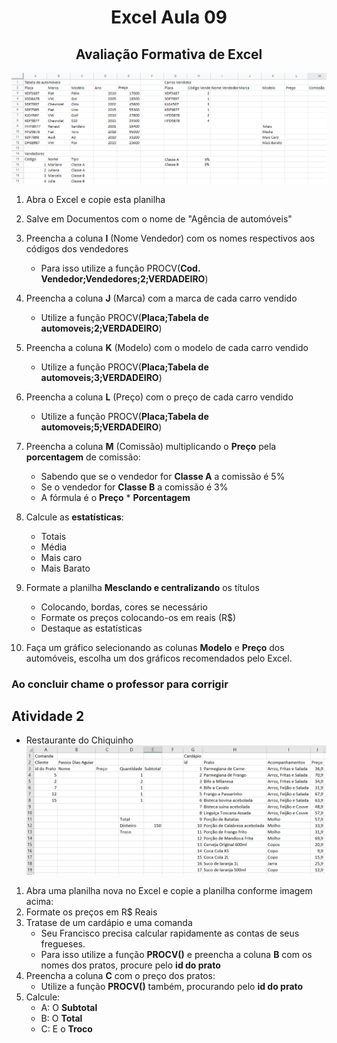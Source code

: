 <center>

# Excel Aula 09
## Avaliação Formativa de Excel
![](avaliacao_formativa.png)

</center>

1. Abra o Excel e copie esta planilha
2. Salve em Documentos com o nome de "Agência de automóveis"
3. Preencha a coluna **I** (Nome Vendedor) com os nomes respectivos aos códigos dos vendedores
   - Para isso utilize a função PROCV(**Cod. Vendedor;Vendedores;2;VERDADEIRO**)
4. Preencha a coluna **J** (Marca) com a marca de cada carro vendido
   - Utilize a função PROCV(**Placa;Tabela de automoveis;2;VERDADEIRO**)
5. Preencha a coluna **K** (Modelo) com o modelo de cada carro vendido
   - Utilize a função PROCV(**Placa;Tabela de automoveis;3;VERDADEIRO**)
6. Preencha a coluna **L** (Preço) com o preço de cada carro vendido
   - Utilize a função PROCV(**Placa;Tabela de automoveis;5;VERDADEIRO**)
7. Preencha a coluna **M** (Comissão) multiplicando o **Preço** pela **porcentagem** de comissão:
   - Sabendo que se o vendedor for **Classe A** a comissão é 5%
   - Se o vendedor for **Classe B** a comissão é 3%
   - A fórmula é o **Preço** * **Porcentagem**
8. Calcule as **estatísticas**:
   * Totais
   * Média
   * Mais caro
   * Mais Barato
9. Formate a planilha **Mesclando e centralizando** os títulos
   * Colocando, bordas, cores se necessário
   * Formate os preços colocando-os em reais (R$)
   * Destaque as estatísticas

10. Faça um gráfico selecionando as colunas **Modelo** e **Preço** dos automóveis, escolha um dos gráficos recomendados pelo Excel.
### Ao concluir chame o professor para corrigir

## Atividade 2
* Restaurante do Chiquinho
![](atividade2_formativa.png)
1. Abra uma planilha nova no Excel e copie a planilha conforme imagem acima:
2. Formate os preços em R$ Reais
3. Tratase de um cardápio e uma comanda
   * Seu Francisco precisa calcular rapidamente as contas de seus fregueses.
   * Para isso utilize a função **PROCV()** e preencha a coluna **B** com os nomes dos pratos, procure pelo **id do prato**
4. Preencha a coluna **C** com o preço dos pratos:
   * Utilize a função **PROCV()** também, procurando pelo **id do prato**
5. Calcule:
   * A: O **Subtotal**
   * B: O **Total**
   * C: E o **Troco**
